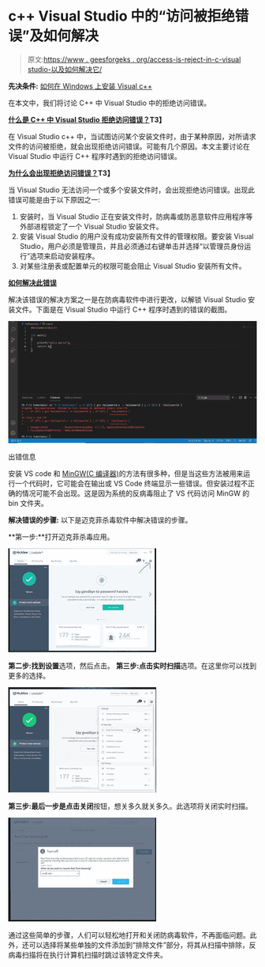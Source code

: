 # c++ Visual Studio 中的“访问被拒绝错误”及如何解决

> 原文:[https://www . geesforgeks . org/access-is-reject-in-c-visual studio-以及如何解决它/](https://www.geeksforgeeks.org/access-is-denied-error-in-c-visual-studio-and-how-to-resolve-it/)

**先决条件:** [如何在 Windows 上安装 Visual c++ ](https://www.geeksforgeeks.org/how-to-install-visual-cpp-on-windows/)

在本文中，我们将讨论 C++ 中 Visual Studio 中的拒绝访问错误。

**<u>什么是 C++ 中 Visual Studio 拒绝访问错误？</u>T3】**

在 Visual Studio c++ 中，当试图访问某个安装文件时，由于某种原因，对所请求文件的访问被拒绝，就会出现拒绝访问错误。可能有几个原因。本文主要讨论在 Visual Studio 中运行 C++ 程序时遇到的拒绝访问错误。

**<u>为什么会出现拒绝访问错误？</u>T3】**

当 Visual Studio 无法访问一个或多个安装文件时，会出现拒绝访问错误。出现此错误可能是由于以下原因之一:

1.  安装时，当 Visual Studio 正在安装文件时，防病毒或防恶意软件应用程序等外部进程锁定了一个 Visual Studio 安装文件。
2.  安装 Visual Studio 的用户没有成功安装所有文件的管理权限。要安装 Visual Studio，用户必须是管理员，并且必须通过右键单击并选择“以管理员身份运行”选项来启动安装程序。
3.  对某些注册表或配置单元的权限可能会阻止 Visual Studio 安装所有文件。

**<u>如何解决此错误</u>**

解决该错误的解决方案之一是在防病毒软件中进行更改，以解锁 Visual Studio 安装文件。下面是在 Visual Studio 中运行 C++ 程序时遇到的错误的截图。

![Access Denied Error](img/ba9918f7d6d6e0994cc275fbf564c442.png)

出错信息

安装 VS code 和 [MinGW(C 编译器)](https://www.geeksforgeeks.org/complete-guide-to-install-c17-in-windows/)的方法有很多种，但是当这些方法被用来运行一个代码时，它可能会在输出或 VS Code 终端显示一些错误。但安装过程不正确的情况可能不会出现。这是因为系统的反病毒阻止了 VS 代码访问 MinGW 的 bin 文件夹。

**解决错误的步骤:**
以下是迈克菲杀毒软件中解决错误的步骤。

**第一步:**打开迈克菲杀毒应用。

![McAfee antivirus application](img/3ca9f3f5badbe2b2c8d8a960748ea37d.png)

**第二步:**找到**设置**选项，然后点击。
**第三步:**点击**实时扫描**选项。在这里你可以找到更多的选择。

![Real-Time scanning](img/deb5d5480d3538d284365acbe4a11c24.png)

**第三步:**最后一步是点击**关闭**按钮，想关多久就关多久。此选项将关闭实时扫描。

![Turn off real-time scanning](img/7e18bf202ecce3be84adc6aa44e51189.png)

通过这些简单的步骤，人们可以轻松地打开和关闭防病毒软件，不再面临问题。此外，还可以选择将某些单独的文件添加到“排除文件”部分，将其从扫描中排除，反病毒扫描将在执行计算机扫描时跳过该特定文件夹。